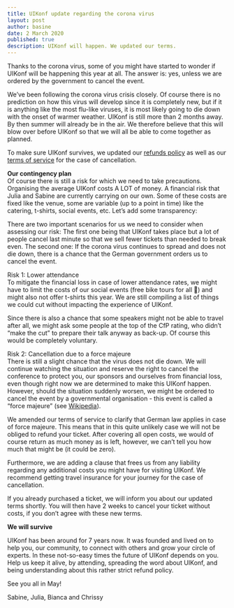 ```yaml
---
title: UIKonf update regarding the corona virus
layout: post
author: basine
date: 2 March 2020
published: true
description: UIKonf will happen. We updated our terms.
---
```


Thanks to the corona virus, some of you might have started to wonder if UIKonf will be happening this year at all. The answer is: yes, unless we are ordered by the government to cancel the event.

We’ve been following the corona virus crisis closely. Of course there is no prediction on how this virus will develop since it is completely new, but if it is anything like the most flu-like viruses, it is most likely going to die down with the onset of warmer weather. UIKonf is still more than 2 months away. By then summer will already be in the air. We therefore believe that this will blow over before UIKonf so that we will all be able to come together as planned.

To make sure UIKonf survives, we updated our [refunds policy]({{site.baseurl}}/refunds) as well as our [terms of service]({{site.baseurl}}/terms/) for the case of cancellation.

**Our contingency plan**  
Of course there is still a risk for which we need to take precautions. Organising the average UIKonf costs A LOT of money. A financial risk that Julia and Sabine are currently carrying on our own. Some of these costs are fixed like the venue, some are variable (up to a point in time) like the catering, t-shirts, social events, etc. Let’s add some transparency:

There are two important scenarios for us we need to consider when assessing our risk: The first one being that UIKonf takes place but a lot of people cancel last minute so that we sell fewer tickets than needed to break even. The second one: If the corona virus continues to spread and does not die down, there is a chance that the German government orders us to cancel the event.

Risk 1: Lower attendance  
To mitigate the financial loss in case of lower attendance rates, we might have to limit the costs of our social events (free bike tours for all 🎉) and might also not offer t-shirts this year. We are still compiling a list of things we could cut without impacting the experience of UIKonf. 

Since there is also a chance that some speakers might not be able to travel after all, we might ask some people at the top of the CfP rating, who didn’t “make the cut” to prepare their talk anyway as back-up. Of course this would be completely voluntary.

Risk 2: Cancellation due to a force majeure  
There is still a slight chance that the virus does not die down. We will continue watching the situation and reserve the right to cancel the conference to protect you, our sponsors and ourselves from financial loss, even though right now we are determined to make this UIKonf happen. However, should the situation suddenly worsen, we might be ordered to cancel the event by a governmental organisation - this event is called a “force majeure” (see [Wikipedia](https://en.wikipedia.org/wiki/Force_majeure)).

We amended our terms of service to clarify that German law applies in case of force majeure. This means that in this quite unlikely case we will not be obliged to refund your ticket. After covering all open costs, we would of course return as much money as is left, however, we can’t tell you how much that might be (it could be zero).

Furthermore, we are adding a clause that frees us from any liability regarding any additional costs you might have for visiting UIKonf. We recommend getting travel insurance for your journey for the case of cancellation.

If you already purchased a ticket, we will inform you about our updated terms shortly. You will then have 2 weeks to cancel your ticket without costs, if you don’t agree with these new terms.

**We will survive**  

UIKonf has been around for 7 years now. It was founded and lived on to help you, our community, to connect with others and grow your circle of experts. In these not-so-easy times the future of UIKonf depends on you. Help us keep it alive, by attending, spreading the word about UIKonf, and being understanding about this rather strict refund policy.

See you all in May!

Sabine, Julia, Bianca and Chrissy